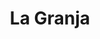 ---
title: "La Granja"
url: /ciudad-autonoma-de-buenos-aires/la-granja-avenida-directorio/
shop: Metzgerei
---